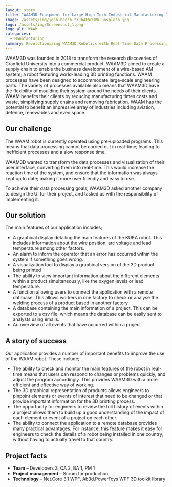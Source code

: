 ```yaml
---
layout: story
title: "WAAM3D Equipment for Large High Tech Industrial Manufacturing "
image: /assets/img/josh-beech-tXJhAFVOHVk-unsplash.jpg
logo: /assets/img/Screenshot_1.png
logo_alt: WAAM
categories:
  - Manufacturing
summary: Revolutionizing WAAM3D Robotics with Real-Time Data Processing and UI.
---
```


WAAM3D was founded in 2018 to transform the research discoveries of Cranfield University into a commercial product. WAAM3D aimed to create a supply chain to enable the business development of a wire-based AM system; a robot featuring world-leading 3D printing functions. WAAM processes have been designed to accommodate large-scale engineering parts. The variety of processes available also means that WAAM3D have the flexibility of moulding their system around the needs of their clients. WAAM benefits their clients by reducing manufacturing times costs and waste, simplifying supply chains and removing fabrication. WAAM has the potential to benefit an impressive array of industries including aviation, defence, renewables and even space.

## Our challenge
The WAAM robot is currently operated using pre-uploaded programs. This means that data processing cannot be carried out in real-time; leading to inefficient processes and a slow response time.

WAAM3D wanted to transform the data processes and visualization of their user interface, converting them into real-time. This would increase the reaction time of the system, and ensure that the information was always kept up to date; making it more user friendly and easy to use.

To achieve their data processing goals, WAAM3D asked another company to design the UI for their project, and tasked us with the responsibility of implementing it.

## Our solution
The main features of our application includes;

- A graphical display detailing the main features of the KUKA robot. This includes information about the wire position, arc voltage and lead temperature among other factors.
- An alarm to inform the operator that an error has occurred within the system if something goes wrong.
- A visualization tool to display a graphical version of the 3D product being printed
- The ability to view important information about the different elements within a product simultaneously, like the oxygen levels or lead temperature.
- A function allowing users to connect the application with a remote database. This allows workers in one factory to check or analyse the welding process of a product based in another factory.
- A database containing the main information of a project. This can be exported to a csv file, which means the database can be easily sent to analysts using emails.
- An overview of all events that have occurred within a project

## A story of success
Our application provides a number of important benefits to improve the use of the WAAM robot. These include;

- The ability to check and monitor the main features of the robot in real-time means that users can respond to changes or problems quickly, and adjust the program accordingly. This provides WAAM3D with a more efficient and effective way of working.
- The 3D graphical representation of products allows engineers to pinpoint elements or events of interest that need to be changed or that provide important information for the 3D printing process.
- The opportunity for engineers to review the full history of events within a project allows them to build up a good understanding of the impact of each element or event of a project on each other.
- The ability to connect the application to a remote database provides many practical advantages. For instance, this feature makes it easy for engineers to check the details of a robot being installed in one country, without having to actually travel to that country.

## Project facts
- **Team** – Developers 3, QA 2, BA 1, PM 1
- **Project management** – Scrum for production
- **Technology** – Net.Core 3.1 WPF, Ab3d.PowerToys WPF 3D toolkit library
